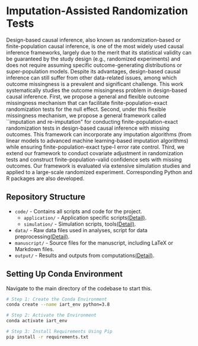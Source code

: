 #  Imputation-Assisted Randomization Tests

Design-based causal inference, also known as randomization-based or finite-population causal inference, is one of the most widely used causal inference frameworks, largely due to the merit that its statistical validity can be guaranteed by the study design (e.g., randomized experiments) and does not require assuming specific outcome-generating distributions or super-population models. Despite its advantages, design-based causal inference can still suffer from other data-related issues, among which outcome missingness is a prevalent and significant challenge. This work systematically studies the outcome missingness problem in design-based causal inference. First, we propose a general and flexible outcome missingness mechanism that can facilitate finite-population-exact randomization tests for the null effect. Second, under this flexible missingness mechanism, we propose a general framework called ``imputation and re-imputation" for conducting finite-population-exact randomization tests in design-based causal inference with missing outcomes. This framework can incorporate any imputation algorithms (from linear models to advanced machine learning-based imputation algorithms) while ensuring finite-population-exact type-I error rate control. Third, we extend our framework to conduct covariate adjustment in randomization tests and construct finite-population-valid confidence sets with missing outcomes. Our framework is evaluated via extensive simulation studies and applied to a large-scale randomized experiment. Corresponding Python and R packages are also developed.

## Repository Structure

- `code/` - Contains all scripts and code for the project.
  - `application/` - Application specific scripts[(Detail)](./Code/Application/README.md).
  - `simulation/` - Simulation scripts, tools[(Detail)](./Code/Simulation/README.md).
- `data/` - Raw data files used in analyses, script for data preprocessing[(Detail)](./Data/README.md).
- `manuscript/` - Source files for the manuscript, including LaTeX or Markdown files.
- `output/` - Results and outputs from computations[(Detail)](./Output/README.md).

## Setting Up Conda Environment

Navigate to the main directory of the codebase to start this.

```bash
# Step 1: Create the Conda Environment
conda create --name iart_env python=3.8

# Step 2: Activate the Environment
conda activate iart_env

# Step 3: Install Requirements Using Pip
pip install -r requirements.txt

```

